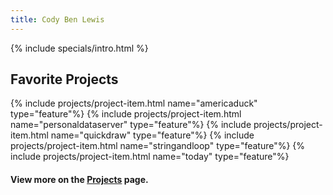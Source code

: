 ```yaml
---
title: Cody Ben Lewis
---
```


{% include specials/intro.html %}

## Favorite Projects

{% include projects/project-item.html name="americaduck" type="feature"%}
{% include projects/project-item.html name="personaldataserver" type="feature"%}
{% include projects/project-item.html name="quickdraw" type="feature"%}
{% include projects/project-item.html name="stringandloop" type="feature"%}
{% include projects/project-item.html name="today" type="feature"%}


#### View more on the [Projects](/projects) page.
